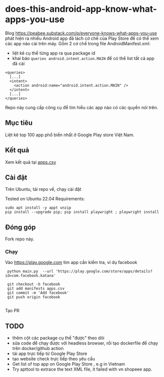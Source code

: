 # does-this-android-app-know-what-apps-you-use

Blog <https://peabee.substack.com/p/everyone-knows-what-apps-you-use> phát hiện ra nhiều Android app đã lách cơ chế của Play Store để có thể xem các app nào cài trên máy. Gồm 2 cơ chế trong file AndroidManifest.xml:

- liệt kê cụ thể từng app ra qua package id
- khai báo `queries android.intent.action.MAIN` để có thể list tất cả app đã cài

```
<queries>
  [...]
  <intent>
    <action android:name="android.intent.action.MAIN" />
  </intent>
  [...]
</queries>
```

Repo này cung cấp công cụ để tìm hiểu các app nào có các quyền nói trên.

## Mục tiêu
Liệt kê top 100 app phổ biến nhất ở Google Play store Việt Nam.

## Kết quả
Xem kết quả tại [apps.csv](./apps.csv)

## Cài đặt
Trên Ubuntu, tải repo về, chạy cài đặt

Tested on Ubuntu 22.04
Requirements:

```
sudo apt install -y appt unzip
pip install --upgrade pip; pip install playwright ; playwright install
```

## Đóng góp

Fork repo này.

### Chạy
Vào https://play.google.com tìm app cần kiểm tra, ví dụ facebook

```
 python main.py  --url 'https://play.google.com/store/apps/details?id=com.facebook.katana'

 git checkout -b facebook
 git add manifests apps.csv
 git commit -m 'Add facebook'
 git push origin facebook


```
Tạo PR

## TODO
- thêm cột các package cụ thể "được" theo dõi
- sửa code để chạy được với headless browser, rồi tạo dockerfile để chạy trên docker/github action
- tải app trực tiếp từ Google Play Store
- tạo website check trực tiếp theo yêu cầu
- Get list of top app on Google Play Store , e.g in Vietnam
- Try apttool to extrace the text XML file, it failed with vn shopeee app.
